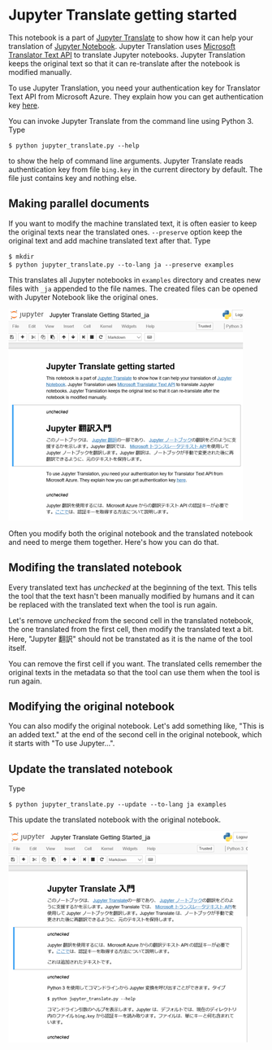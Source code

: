 # Jupyter Translate getting started

This notebook is a part of [Jupyter Translate](https://github.com/kiidax/jupyter-translate)
to show how it can help your translation of [Jupyter Notebook](https://jupyter.org/). Jupyter Translation uses
[Microsoft Translator Text API](https://www.microsoft.com/en-us/translator/translatorapi.aspx)
to translate Jupyter notebooks. Jupyter Translation keeps the original text so that it can re-translate after the notebook
is modified manually.

To use Jupyter Translation, you need your authentication key for Translator Text API from Microsoft Azure. They explain how you can get authentication key [here](https://www.microsoft.com/en-us/translator/getstarted.aspx). 

You can invoke Jupyter Translate from the command line using Python 3. Type

```
$ python jupyter_translate.py --help
```

to show the help of command line arguments. Jupyter Translate reads authentication key from file `bing.key`
in the current directory by default. The file just contains key and nothing else.

## Making parallel documents

If you want to modify the machine translated text, it is often easier to keep the original texts near the translated ones.
`--preserve` option keep the original text and add machine translated text after that. Type

```
$ mkdir 
$ python jupyter_translate.py --to-lang ja --preserve examples
```

This translates all Jupyter notebooks in `examples` directory and creates new files with `_ja` appended to the file names.
The created files can be opened with Jupyter Notebook like the original ones.

![Parallel text](img/ParallelTexts.png)

Often you modify both the original notebook and the translated notebook and need to merge them together.
Here's how you can do that.

## Modifing the translated notebook

Every translated text has _unchecked_ at the beginning of the text. This tells the tool that the text hasn't been
manually modified by humans and it can be replaced with the translated text when the tool is run again.

Let's remove _unchecked_ from the second cell in the translated notebook,
the one translated from the first cell, then modify the translated text
a bit. Here, "Jupyter 翻訳" should not be transtated as it is the name of the tool itself.

You can remove the first cell if you want. The translated cells remember the original texts in the metadata so that
the tool can use them when the tool is run again.

## Modifying the original notebook

You can also modify the original notebook. Let's add something like, "This is an added text." at the end of the second
cell in the original notebook, which it starts with "To use Jupyter...".

## Update the translated notebook

Type

```
$ python jupyter_translate.py --update --to-lang ja examples
```

This update the translated notebook with the original notebook.

![Updated notebook](img/UpdatedTexts.png)
